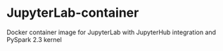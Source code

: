 # JupyterLab-container
Docker container image for JupyterLab with JupyterHub integration and PySpark 2.3 kernel
